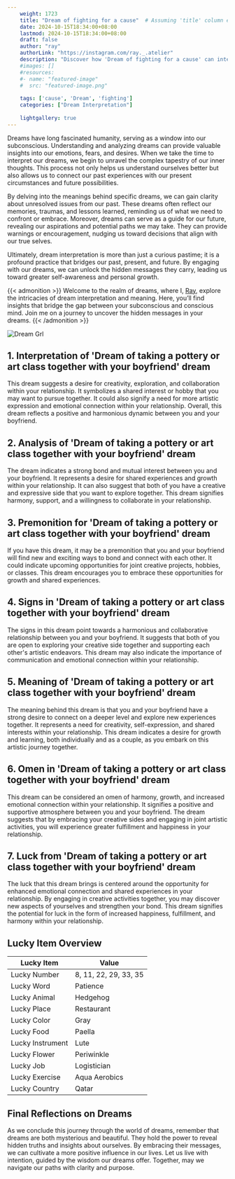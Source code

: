 ```yaml
---
    weight: 1723
    title: "Dream of fighting for a cause"  # Assuming 'title' column exists
    date: 2024-10-15T18:34:00+08:00
    lastmod: 2024-10-15T18:34:00+08:00
    draft: false
    author: "ray"
    authorLink: "https://instagram.com/ray._.atelier"
    description: "Discover how 'Dream of fighting for a cause' can interpret your future and uncover its significant meanings in your life."
    #images: []
    #resources:
    #- name: "featured-image"
    #  src: "featured-image.png"
    
    tags: ['cause', 'Dream', 'fighting']
    categories: ["Dream Interpretation"]
    
    lightgallery: true
---
```

    
Dreams have long fascinated humanity, serving as a window into our subconscious. Understanding and analyzing dreams can provide valuable insights into our emotions, fears, and desires. When we take the time to interpret our dreams, we begin to unravel the complex tapestry of our inner thoughts. This process not only helps us understand ourselves better but also allows us to connect our past experiences with our present circumstances and future possibilities.

By delving into the meanings behind specific dreams, we can gain clarity about unresolved issues from our past. These dreams often reflect our memories, traumas, and lessons learned, reminding us of what we need to confront or embrace. Moreover, dreams can serve as a guide for our future, revealing our aspirations and potential paths we may take. They can provide warnings or encouragement, nudging us toward decisions that align with our true selves.

Ultimately, dream interpretation is more than just a curious pastime; it is a profound practice that bridges our past, present, and future. By engaging with our dreams, we can unlock the hidden messages they carry, leading us toward greater self-awareness and personal growth.

{{< admonition >}}
Welcome to the realm of dreams, where I, [Ray](https://instagram.com/ray._.atelier), explore the intricacies of dream interpretation and meaning. Here, you’ll find insights that bridge the gap between your subconscious and conscious mind. Join me on a journey to uncover the hidden messages in your dreams.
{{< /admonition >}}

![Dream Grl](https://cdn.pixabay.com/photo/2017/11/02/03/35/gothic-2910057_1280.jpg "Dream Grl")

## 1. Interpretation of 'Dream of taking a pottery or art class together with your boyfriend' dream

This dream suggests a desire for creativity, exploration, and collaboration within your relationship. It symbolizes a shared interest or hobby that you may want to pursue together. It could also signify a need for more artistic expression and emotional connection within your relationship. Overall, this dream reflects a positive and harmonious dynamic between you and your boyfriend.

## 2. Analysis of 'Dream of taking a pottery or art class together with your boyfriend' dream

The dream indicates a strong bond and mutual interest between you and your boyfriend. It represents a desire for shared experiences and growth within your relationship. It can also suggest that both of you have a creative and expressive side that you want to explore together. This dream signifies harmony, support, and a willingness to collaborate in your relationship.

## 3. Premonition for 'Dream of taking a pottery or art class together with your boyfriend' dream

If you have this dream, it may be a premonition that you and your boyfriend will find new and exciting ways to bond and connect with each other. It could indicate upcoming opportunities for joint creative projects, hobbies, or classes. This dream encourages you to embrace these opportunities for growth and shared experiences.

## 4. Signs in 'Dream of taking a pottery or art class together with your boyfriend' dream

The signs in this dream point towards a harmonious and collaborative relationship between you and your boyfriend. It suggests that both of you are open to exploring your creative side together and supporting each other's artistic endeavors. This dream may also indicate the importance of communication and emotional connection within your relationship.

## 5. Meaning of 'Dream of taking a pottery or art class together with your boyfriend' dream

The meaning behind this dream is that you and your boyfriend have a strong desire to connect on a deeper level and explore new experiences together. It represents a need for creativity, self-expression, and shared interests within your relationship. This dream indicates a desire for growth and learning, both individually and as a couple, as you embark on this artistic journey together.

## 6. Omen in 'Dream of taking a pottery or art class together with your boyfriend' dream

This dream can be considered an omen of harmony, growth, and increased emotional connection within your relationship. It signifies a positive and supportive atmosphere between you and your boyfriend. The dream suggests that by embracing your creative sides and engaging in joint artistic activities, you will experience greater fulfillment and happiness in your relationship.

## 7. Luck from 'Dream of taking a pottery or art class together with your boyfriend' dream

The luck that this dream brings is centered around the opportunity for enhanced emotional connection and shared experiences in your relationship. By engaging in creative activities together, you may discover new aspects of yourselves and strengthen your bond. This dream signifies the potential for luck in the form of increased happiness, fulfillment, and harmony within your relationship.

## Lucky Item Overview
| Lucky Item          | Value              |
|---------------|--------------------|
| Lucky Number        | 8, 11, 22, 29, 33, 35  |
| Lucky Word          | Patience |
| Lucky Animal        | Hedgehog |
| Lucky Place         | Restaurant     |
| Lucky Color         | Gray     |
| Lucky Food          | Paella      |
| Lucky Instrument    | Lute |
| Lucky Flower        | Periwinkle    |
| Lucky Job           | Logistician       |
| Lucky Exercise      | Aqua Aerobics  |
| Lucky Country       | Qatar    |


##  Final Reflections on Dreams

As we conclude this journey through the world of dreams, remember that dreams are both mysterious and beautiful. They hold the power to reveal hidden truths and insights about ourselves. By embracing their messages, we can cultivate a more positive influence in our lives. Let us live with intention, guided by the wisdom our dreams offer. Together, may we navigate our paths with clarity and purpose.
